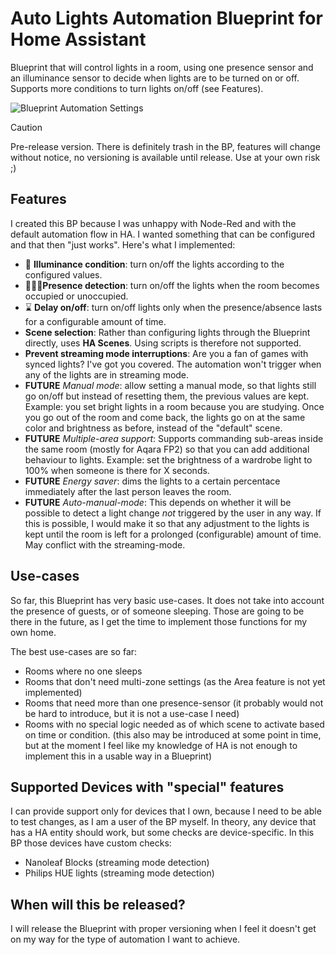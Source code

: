 # Auto Lights Automation Blueprint for Home Assistant

Blueprint that will control lights in a room, using one presence sensor and an
illuminance sensor to decide when lights are to be turned on or off. Supports
more conditions to turn lights on/off (see Features).

![Blueprint Automation Settings](images/chrome-capture-2025-1-31.gif)

> [!CAUTION]
> Pre-release version. There is definitely trash in the BP, features will change without notice, no versioning is available until release.
Use at your own risk ;)

## Features

I created this BP because I was unhappy with Node-Red and with the default
automation flow in HA. I wanted something that can be configured and that then
"just works". Here's what I implemented:

- 🔆 **Illuminance condition**: turn on/off the lights according to the 
    configured values.
- 🧑‍🤝‍🧑**Presence detection**: turn on/off the lights when the room becomes occupied
    or unoccupied.
- ⌛ **Delay on/off**: turn on/off lights only when the presence/absence lasts for
    a configurable amount of time.
- **Scene selection**: Rather than configuring lights through the Blueprint
    directly, uses **HA Scenes**. Using scripts is therefore not supported.
- **Prevent streaming mode interruptions**: Are you a fan of games with synced
    lights? I've got you covered. The automation won't trigger when any of the
    lights are in streaming mode. 
- **FUTURE** *Manual mode*: allow setting a manual mode, so that lights still go
    on/off but instead of resetting them, the previous values are kept. Example:
    you set bright lights in a room because you are studying. Once you go out of the
    room and come back, the lights go on at the same color and brightness as
    before, instead of the "default" scene.
- **FUTURE** *Multiple-area support*: Supports commanding sub-areas inside the
    same room (mostly for Aqara FP2) so that you can add additional behaviour to
    lights. Example: set the brightness of a wardrobe light to 100% when someone
    is there for X seconds.
- **FUTURE** *Energy saver*: dims the lights to a certain percentace immediately
    after the last person leaves the room.
- **FUTURE** *Auto-manual-mode*: This depends on whether it will be possible to
    detect a light change *not* triggered by the user in any way. If this is
    possible, I would make it so that any adjustment to the lights is kept until
    the room is left for a prolonged (configurable) amount of time. May conflict
    with the streaming-mode.

## Use-cases

So far, this Blueprint has very basic use-cases. It does not take into account
the presence of guests, or of someone sleeping. Those are going to be there in
the future, as I get the time to implement those functions for my own home.

The best use-cases are so far:

- Rooms where no one sleeps
- Rooms that don't need multi-zone settings (as the Area feature is not yet
    implemented)
- Rooms that need more than one presence-sensor (it probably would not be hard
    to introduce, but it is not a use-case I need)
- Rooms with no special logic needed as of which scene to activate based on time
    or condition. (this also may be introduced at some point in time, but at
    the moment I feel like my knowledge of HA is not enough to implement this
    in a usable way in a Blueprint)

## Supported Devices with "special" features

I can provide support only for devices that I own, because I need to be able to
test changes, as I am a user of the BP myself. In theory, any device that has
a HA entity should work, but some checks are device-specific. In this BP those
devices have custom checks:

- Nanoleaf Blocks (streaming mode detection)
- Philips HUE lights (streaming mode detection)

## When will this be released?

I will release the Blueprint with proper versioning when I feel it doesn't get
on my way for the type of automation I want to achieve.